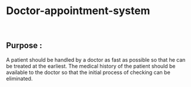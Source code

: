 # Doctor-appointment-system
​
## Purpose : 
A patient should be handled by a doctor as fast as possible so that he can be treated at the earliest. The medical history of the patient should be available to the doctor so that the initial process of checking can be eliminated.
​
